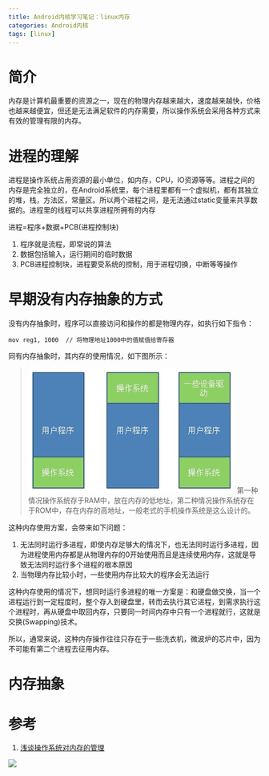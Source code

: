```yaml
---
title: Android内核学习笔记：linux内存
categories: Android内核
tags: [linux]
---
```


# 简介

内存是计算机最重要的资源之一，现在的物理内存越来越大，速度越来越快，价格也越来越便宜，但还是无法满足软件的内存需要，所以操作系统会采用各种方式来有效的管理有限的内存。

# 进程的理解

进程是操作系统占用资源的最小单位，如内存，CPU，IO资源等等。进程之间的内存是完全独立的，在Android系统里，每个进程里都有一个虚拟机，都有其独立的堆，栈，方法区，常量区。所以两个进程之间，是无法通过static变量来共享数据的。进程里的线程可以共享进程所拥有的内存

进程=程序+数据+PCB(进程控制块)

1. 程序就是流程，即常说的算法
2. 数据包括输入，运行期间的临时数据
3. PCB进程控制块，进程要受系统的控制，用于进程切换，中断等等操作

# 早期没有内存抽象的方式

没有内存抽象时，程序可以直接访问和操作的都是物理内存，如执行如下指令：
```
mov reg1, 1000  // 将物理地址1000中的值赋值给寄存器
```

同有内存抽象时，其内存的使用情况，如下图所示：
> ![](/img_markdown/21.png)
> 第一种情况操作系统存于RAM中，放在内存的低地址，第二种情况操作系统存在于ROM中，存在内存的高地址，一般老式的手机操作系统是这么设计的。

这种内存使用方案，会带来如下问题：

1. 无法同时运行多进程，即使内存足够大的情况下，也无法同时运行多进程，因为进程使用内存都是从物理内存的0开始使用而且是连续使用内存，这就是导致无法同时运行多个进程的根本原因
2. 当物理内存比较小时，一些使用内存比较大的程序会无法运行

这种内存使用的情况下，想同时运行多进程的唯一方案是：和硬盘做交换，当一个进程运行到一定程度时，整个存入到硬盘里，转而去执行其它进程，到需求执行这个进程时，再从硬盘中取回内存，只要同一时间内存中只有一个进程就行，这就是交换(Swapping)技术。

所以，通常来说，这种内存操作往往只存在于一些洗衣机，微波炉的芯片中，因为不可能有第二个进程去征用内存。

# 内存抽象

# 参考

1. [浅谈操作系统对内存的管理](http://www.cnblogs.com/CareySon/archive/2012/04/25/2470063.html)

![](Android内核学习笔记:linux内存/test.png)


